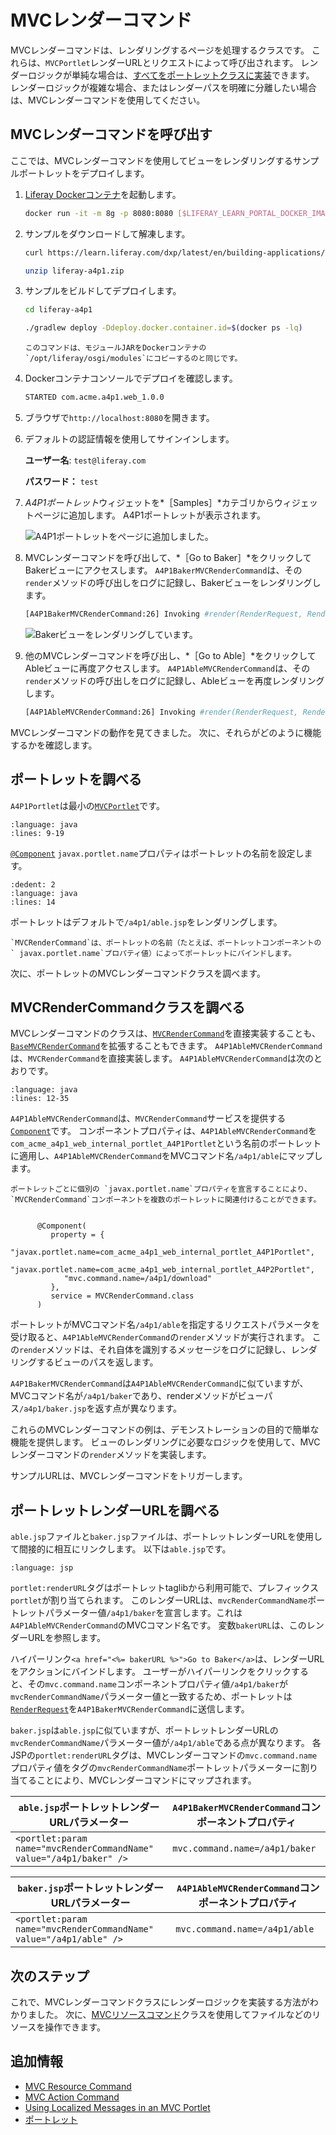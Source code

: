 # MVCレンダーコマンド

MVCレンダーコマンドは、レンダリングするページを処理するクラスです。 これらは、`MVCPortlet`レンダーURLとリクエストによって呼び出されます。 レンダーロジックが単純な場合は、[すべてをポートレットクラスに実装](./rendering-views-with-mvc-portlet.md)できます。 レンダーロジックが複雑な場合、またはレンダーパスを明確に分離したい場合は、MVCレンダーコマンドを使用してください。

## MVCレンダーコマンドを呼び出す

ここでは、MVCレンダーコマンドを使用してビューをレンダリングするサンプルポートレットをデプロイします。

1. [Liferay Dockerコンテナ](../../../installation-and-upgrades/installing-liferay/using-liferay-docker-images.md)を起動します。

   ```bash
   docker run -it -m 8g -p 8080:8080 [$LIFERAY_LEARN_PORTAL_DOCKER_IMAGE$]
   ```

1. サンプルをダウンロードして解凍します。

   ```bash
   curl https://learn.liferay.com/dxp/latest/en/building-applications/developing-a-java-web-application/using-mvc/liferay-a4p1.zip -O
   ```

   ```bash
   unzip liferay-a4p1.zip
   ```

1. サンプルをビルドしてデプロイします。

    ```bash
    cd liferay-a4p1
    ```

    ```bash
    ./gradlew deploy -Ddeploy.docker.container.id=$(docker ps -lq)
    ```

    ```{note}
    このコマンドは、モジュールJARをDockerコンテナの`/opt/liferay/osgi/modules`にコピーするのと同じです。
    ```

1. Dockerコンテナコンソールでデプロイを確認します。

    ```bash
    STARTED com.acme.a4p1.web_1.0.0
    ```

1. ブラウザで`http://localhost:8080`を開きます。

1. デフォルトの認証情報を使用してサインインします。

   **ユーザー名**: `test@liferay.com`

   **パスワード：** `test`

1. *A4P1ポートレット*ウィジェットを*［Samples］*カテゴリからウィジェットページに追加します。 A4P1ポートレットが表示されます。

    ![A4P1ポートレットをページに追加しました。](./mvc-render-command/images/01.png)

1. MVCレンダーコマンドを呼び出して、*［Go to Baker］*をクリックしてBakerビューにアクセスします。 `A4P1BakerMVCRenderCommand`は、その`render`メソッドの呼び出しをログに記録し、Bakerビューをレンダリングします。

    ```bash
    [A4P1BakerMVCRenderCommand:26] Invoking #render(RenderRequest, RenderResponse)
    ```

    ![Bakerビューをレンダリングしています。](./mvc-render-command/images/02.png)

1. 他のMVCレンダーコマンドを呼び出し、*［Go to Able］*をクリックしてAbleビューに再度アクセスします。 `A4P1AbleMVCRenderCommand`は、その`render`メソッドの呼び出しをログに記録し、Ableビューを再度レンダリングします。

    ```bash
    [A4P1AbleMVCRenderCommand:26] Invoking #render(RenderRequest, RenderResponse)
    ```

MVCレンダーコマンドの動作を見てきました。 次に、それらがどのように機能するかを確認します。


## ポートレットを調べる

`A4P1Portlet`は最小の[`MVCPortlet`](https://github.com/liferay/liferay-portal/blob/[$LIFERAY_LEARN_PORTAL_GIT_TAG$]/portal-kernel/src/com/liferay/portal/kernel/portlet/bridges/mvc/MVCPortlet.java)です。

```{literalinclude} ./mvc-render-command/resources/liferay-a4p1.zip/a4p1-web/src/main/java/com/acme/a4p1/web/internal/portlet/A4P1Portlet.java
:language: java
:lines: 9-19
```

[`@Component`](https://osgi.org/javadoc/r6/residential/org/osgi/service/component/annotations/Component.html) `javax.portlet.name`プロパティはポートレットの名前を設定します。

```{literalinclude} ./mvc-render-command/resources/liferay-a4p1.zip/a4p1-web/src/main/java/com/acme/a4p1/web/internal/portlet/A4P1Portlet.java
:dedent: 2
:language: java
:lines: 14
```

ポートレットはデフォルトで`/a4p1/able.jsp`をレンダリングします。

```{note}
`MVCRenderCommand`は、ポートレットの名前（たとえば、ポートレットコンポーネントの` javax.portlet.name`プロパティ値）によってポートレットにバインドします。
```

次に、ポートレットのMVCレンダーコマンドクラスを調べます。

## MVCRenderCommandクラスを調べる

MVCレンダーコマンドのクラスは、[`MVCRenderCommand`](https://github.com/liferay/liferay-portal/blob/[$LIFERAY_LEARN_PORTAL_GIT_TAG$]/portal-kernel/src/com/liferay/portal/kernel/portlet/bridges/mvc/MVCRenderCommand.java)を直接実装することも、[`BaseMVCRenderCommand`](https://github.com/liferay/liferay-portal/blob/[$LIFERAY_LEARN_PORTAL_GIT_TAG$]/portal-kernel/src/com/liferay/portal/kernel/portlet/bridges/mvc/BaseMVCRenderCommand.java)を拡張することもできます。  `A4P1AbleMVCRenderCommand`は、`MVCRenderCommand`を直接実装します。  `A4P1AbleMVCRenderCommand`は次のとおりです。

```{literalinclude} ./mvc-render-command/resources/liferay-a4p1.zip/a4p1-web/src/main/java/com/acme/a4p1/web/internal/portlet/action/A4P1AbleMVCRenderCommand.java
:language: java
:lines: 12-35
```

`A4P1AbleMVCRenderCommand`は、`MVCRenderCommand`サービスを提供する[`Component`](https://docs.osgi.org/javadoc/osgi.cmpn/7.0.0/org/osgi/service/component/annotations/Component.html)です。 コンポーネントプロパティは、`A4P1AbleMVCRenderCommand`を`com_acme_a4p1_web_internal_portlet_A4P1Portlet`という名前のポートレットに適用し、`A4P1AbleMVCRenderCommand`をMVCコマンド名`/a4p1/able`にマップします。

```{note}
ポートレットごとに個別の `javax.portlet.name`プロパティを宣言することにより、`MVCRenderCommand`コンポーネントを複数のポートレットに関連付けることができます。 


      @Component(
         property = {
            "javax.portlet.name=com_acme_a4p1_web_internal_portlet_A4P1Portlet",
            "javax.portlet.name=com_acme_a4p1_web_internal_portlet_A4P2Portlet",
            "mvc.command.name=/a4p1/download"
         },
         service = MVCRenderCommand.class
      )        
```

ポートレットがMVCコマンド名`/a4p1/able`を指定するリクエストパラメータを受け取ると、`A4P1AbleMVCRenderCommand`の`render`メソッドが実行されます。 この`render`メソッドは、それ自体を識別するメッセージをログに記録し、レンダリングするビューのパスを返します。

`A4P1BakerMVCRenderCommand`は`A4P1AbleMVCRenderCommand`に似ていますが、MVCコマンド名が`/a4p1/baker`であり、renderメソッドがビューパス`/a4p1/baker.jsp`を返す点が異なります。

これらのMVCレンダーコマンドの例は、デモンストレーションの目的で簡単な機能を提供します。 ビューのレンダリングに必要なロジックを使用して、MVCレンダーコマンドの`render`メソッドを実装します。

サンプルURLは、MVCレンダーコマンドをトリガーします。

## ポートレットレンダーURLを調べる

`able.jsp`ファイルと`baker.jsp`ファイルは、ポートレットレンダーURLを使用して間接的に相互にリンクします。 以下は`able.jsp`です。

```{literalinclude} ./mvc-render-command/resources/liferay-a4p1.zip/a4p1-web/src/main/resources/META-INF/resources/a4p1/able.jsp
:language: jsp
```

`portlet:renderURL`タグはポートレットtaglibから利用可能で、プレフィックス`portlet`が割り当てられます。 このレンダーURLは、`mvcRenderCommandName`ポートレットパラメーター値`/a4p1/baker`を宣言します。これは`A4P1AbleMVCRenderCommand`のMVCコマンド名です。 変数`bakerURL`は、このレンダーURLを参照します。

ハイパーリンク`<a href="<%= bakerURL %>">Go to Baker</a>`は、レンダーURLをアクションにバインドします。 ユーザーがハイパーリンクをクリックすると、その`mvc.command.name`コンポーネントプロパティ値`/a4p1/baker`が`mvcRenderCommandName`パラメーター値と一致するため、ポートレットは[`RenderRequest`](https://docs.liferay.com/portlet-api/2.0/javadocs/javax/portlet/RenderRequest.html)を`A4P1BakerMVCRenderCommand`に送信します。

`baker.jsp`は`able.jsp`に似ていますが、ポートレットレンダーURLの`mvcRenderCommandName`パラメーター値が`/a4p1/able`である点が異なります。 各JSPの`portlet:renderURL`タグは、MVCレンダーコマンドの`mvc.command.name`プロパティ値をタグの`mvcRenderCommandName`ポートレットパラメーターに割り当てることにより、MVCレンダーコマンドにマップされます。

| `able.jsp`ポートレットレンダーURLパラメーター                                             | `A4P1BakerMVCRenderCommand`コンポーネントプロパティ |
| ------------------------------------------------------------------------- | --------------------------------------- |
| `<portlet:param name="mvcRenderCommandName" value="/a4p1/baker" />` | `mvc.command.name=/a4p1/baker`          |

| `baker.jsp`ポートレットレンダーURLパラメーター                                           | `A4P1AbleMVCRenderCommand`コンポーネントプロパティ |
| ------------------------------------------------------------------------ | -------------------------------------- |
| `<portlet:param name="mvcRenderCommandName" value="/a4p1/able" />` | `mvc.command.name=/a4p1/able`          |

## 次のステップ

これで、MVCレンダーコマンドクラスにレンダーロジックを実装する方法がわかりました。 次に、[MVCリソースコマンド](./mvc-resource-command.md)クラスを使用してファイルなどのリソースを操作できます。

## 追加情報

* [MVC Resource Command](./mvc-resource-command.md)
* [MVC Action Command](./mvc-action-command.md)
* [Using Localized Messages in an MVC Portlet](./using-localized-messages-in-an-mvc-portlet.md)
* [ポートレット](../reference/portlets.md)
